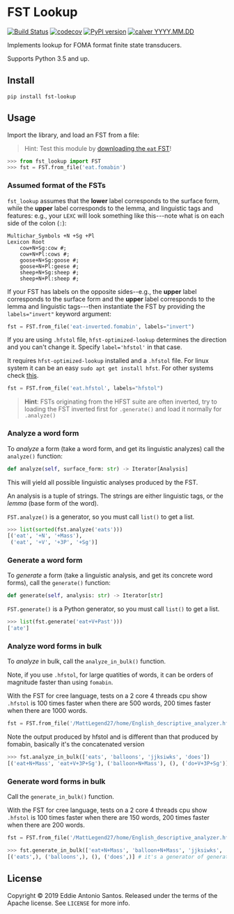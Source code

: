 FST Lookup
==========

[![Build Status](https://travis-ci.org/eddieantonio/fst-lookup.svg?branch=master)](https://travis-ci.org/eddieantonio/fst-lookup)
[![codecov](https://codecov.io/gh/eddieantonio/fst-lookup/branch/master/graph/badge.svg)](https://codecov.io/gh/eddieantonio/fst-lookup)
[![PyPI version](https://img.shields.io/pypi/v/fst-lookup.svg)](https://pypi.org/project/fst-lookup/)
[![calver YYYY.MM.DD](https://img.shields.io/badge/calver-YYYY.MM.DD-22bfda.svg)](http://calver.org/)

Implements lookup for FOMA format finite state transducers.

Supports Python 3.5 and up.

Install
-------

    pip install fst-lookup

Usage
-----

Import the library, and load an FST from a file:

> Hint: Test this module by [downloading the `eat` FST](https://github.com/eddieantonio/fst-lookup/raw/master/tests/data/eat.fomabin)!

```python
>>> from fst_lookup import FST
>>> fst = FST.from_file('eat.fomabin')
```

### Assumed format of the FSTs

`fst_lookup` assumes that the **lower** label corresponds to the surface
form, while the **upper** label corresponds to the lemma, and linguistic
tags and features: e.g., your `LEXC` will look something like
this---note what is on each side of the colon (`:`):

```lexc
Multichar_Symbols +N +Sg +Pl
Lexicon Root
    cow+N+Sg:cow #;
    cow+N+Pl:cows #;
    goose+N+Sg:goose #;
    goose+N+Pl:geese #;
    sheep+N+Sg:sheep #;
    sheep+N+Pl:sheep #;
```

If your FST has labels on the opposite sides--e.g., the **upper** label
corresponds to the surface form and the **upper** label corresponds to
the lemma and linguistic tags---then instantiate the FST by providing
the `labels="invert"` keyword argument:

```python
fst = FST.from_file('eat-inverted.fomabin', labels="invert")
```

If you are using `.hfstol` file, `hfst-optimized-lookup` determines the direction and you can't change it. Specify `label='hfstol'` in that case.

It requires `hfst-optimized-lookup` installed and a `.hfstol` file. For linux system it can be an easy `sudo apt get install hfst`. For other systems check [this](https://github.com/hfst/hfst#installation).


```python
fst = FST.from_file('eat.hfstol', labels="hfstol")
```

> **Hint**: FSTs originating from the HFST suite are often inverted, 
> try to loading the FST inverted first for `.generate()` and load it normally for `.analyze()`


### Analyze a word form

To _analyze_ a form (take a word form, and get its linguistic analyzes)
call the `analyze()` function:

```python
def analyze(self, surface_form: str) -> Iterator[Analysis]
```

This will yield all possible linguistic analyses produced by the FST.

An analysis is a tuple of strings. The strings are either linguistic
tags, or the _lemma_ (base form of the word).

`FST.analyze()` is a generator, so you must call `list()` to get a list.

```python
>>> list(sorted(fst.analyze('eats')))
[('eat', '+N', '+Mass'),
 ('eat', '+V', '+3P', '+Sg')]
```

### Generate a word form

To _generate_ a form (take a linguistic analysis, and get its concrete
word forms), call the `generate()` function:

```python
def generate(self, analysis: str) -> Iterator[str]
```

`FST.generate()` is a Python generator, so you must call `list()` to get
a list.

```python
>>> list(fst.generate('eat+V+Past')))
['ate']
```

### Analyze word forms in bulk

To _analyze_ in bulk, call the `analyze_in_bulk()` function. 

Note, if you use `.hfstol`, for large quatities of words, it can be orders of magnitude faster than using `fomabin`.

With the FST for cree language, tests on a 2 core 4 threads cpu show `.hfstol` is 100 times faster when there are 500 words, 200 times faster when there are 1000 words.
```python
fst = FST.from_file('/MattLegend27/home/English_descriptive_analyzer.hfstol', labels='hfstol')
```

Note the output produced by hfstol and is different than that produced by fomabin, basically it's the concatenated version

```python
>>> fst.analyze_in_bulk(['eats', 'balloons', 'jjksiwks', 'does']) 
[('eat+N+Mass', 'eat+V+3P+Sg'), ('balloon+N+Mass'), (), ('do+V+3P+Sg')] # it's a generator of generator, expanded for simplicity here
```

### Generate word forms in bulk

Call the `generate_in_bulk()` function.

With the FST for cree language, tests on a 2 core 4 threads cpu show `.hfstol` is 100 times faster when there are 150 words, 200 times faster when there are 200 words.

```python
fst = FST.from_file('/MattLegend27/home/English_descriptive_analyzer.hfstol', labels='hfstol')
```

```python
>>> fst.generate_in_bulk(['eat+N+Mass', 'balloon+N+Mass', 'jjksiwks', 'do+V+3P+Sg'])
[('eats',), ('balloons',), (), ('does',)] # it's a generator of generator, expanded for simplicity here
```


License
-------

Copyright © 2019 Eddie Antonio Santos. Released under the terms of the
Apache license. See `LICENSE` for more info.
